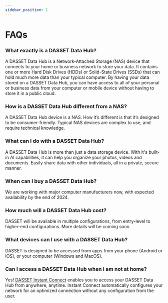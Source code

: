 ```yaml
---
sidebar_position: 1
---
```


# FAQs

### What exactly is a DASSET Data Hub?

A DASSET Data Hub is a Network-Attached Storage (NAS) device that connects to your home or business network to store your data.  It contains one or more Hard Disk Drives (HDDs) or Solid-State Drives (SSDs) that can hold much more data than your typical computer.  By having your data stored on a DASSET Data Hub, you can have access to all of your personal or business data from your computer or mobile device without having to store it in a public cloud.

### How is a DASSET Data Hub different from a NAS?

A DASSET Data Hub device is a NAS.  How it’s different is that it’s designed to be consumer-friendly.  Typical NAS devices are complex to use, and require technical knowledge.

### What can I do with a DASSET Data Hub?

A DASSET Data Hub is more than just a data storage device.  With it's built-in AI capabilities, it can help you organize your photos, videos and documents.  Easily share data with other individuals, all in a private, secure manner.

### When can I buy a DASSET Data Hub?

We are working with major computer manufacturers now, with expected availability by the end of 2024.

### How much will a DASSET Data Hub cost?

DASSET will be available in multiple configurations, from entry-level to higher-end configurations.  More details will be coming soon.

### What devices can I use with a DASSET Data Hub?

DASSET is designed to be accessed from apps from your phone (Android or iOS), or your computer (Windows and MacOS).

### Can I access a DASSET Data Hub when I am not at home?

Yes!  [DASSET Instant Connect](https://docs.planetxlabs.io/docs/concepts/dasset-instant-connect) enables you to access your DASSET Data Hub from anywhere, anytime.  Instant Connect automatically configures your network for an optimized connection without any configuration from the user.


